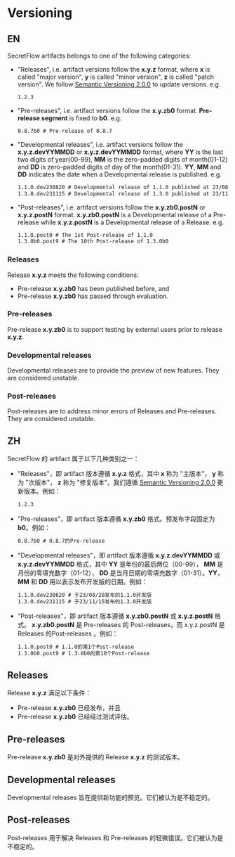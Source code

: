 # Versioning

## EN

SecretFlow artifacts belongs to one of the following categories:

- "Releases", i.e. artifact versions follow the **x.y.z** format, where **x** is called "major version", **y** is called "minor version",
**z** is called "patch version". We follow [Semantic Versioning 2.0.0](https://semver.org/) to update versions. e.g.

  ```txt
  1.2.3
  ```

- "Pre-releases", i.e. artifact versions follow the **x.y.zb0** format. **Pre-release segment** is fixed to **b0**.  e.g.

  ```txt
  0.8.7b0 # Pre-release of 0.8.7
  ```

- "Developmental releases", i.e. artifact versions follow the **x.y.z.devYYMMDD** or **x.y.z.devYYMMDD** format,
where **YY** is the last two digits of year(00-99),
**MM** is the zero-padded digits of month(01-12) and **DD** is zero-padded digits of day of the month(01-31).
**YY**, **MM** and **DD** indicates the date when a Developmental release is published.  e.g.

  ```txt
  1.1.0.dev230820 # Developmental release of 1.1.0 published at 23/08/20
  1.3.0.dev231115 # Developmental release of 1.3.0 published at 23/11/15
  ```

- "Post-releases", i.e. artifact versions follow the **x.y.zb0.postN** or **x.y.z.postN** format.
**x.y.zb0.postN** is a Developmental release of a Pre-release while **x.y.z.postN** is a Developmental release of a Release.  e.g.

  ```txt
  1.1.0.post0 # The 1st Post-release of 1.1.0
  1.3.0b0.post9 # The 10th Post-release of 1.3.0b0
  ```

### Releases

Release **x.y.z** meets the following conditions:

- Pre-release **x.y.zb0** has been published before, and
- Pre-release **x.y.zb0** has passed through evaluation.

### Pre-releases

Pre-release **x.y.zb0** is to support testing by external users prior to release **x.y.z**.

### Developmental releases

Developmental releases are to provide the preview of new features. They are considered unstable.

### Post-releases

Post-releases are to address minor errors of Releases and Pre-releases. They are considered unstable.

## ZH

SecretFlow 的 artifact 属于以下几种类别之一：

- "Releases"，即 artifact 版本遵循 **x.y.z** 格式，其中 **x** 称为 "主版本"， **y** 称为 "次版本"， **z** 称为 "修复版本"。我们遵循 [Semantic Versioning 2.0.0](https://semver.org/) 更新版本。例如：

  ```txt
  1.2.3
  ```

- "Pre-releases"，即 artifact 版本遵循 **x.y.zb0** 格式。预发布字段固定为 **b0**。例如：

  ```txt
  0.8.7b0 # 0.8.7的Pre-release
  ```

- "Developmental releases"，即 artifact 版本遵循 **x.y.z.devYYMMDD** 或 **x.y.z.devYYMMDD** 格式，其中 **YY** 是年份的最后两位（00-99）， **MM** 是月份的零填充数字（01-12），
**DD** 是当月日期的零填充数字（01-31）。**YY**， **MM** 和 **DD** 用以表示发布开发版的日期。例如：

  ```txt
  1.1.0.dev230820 # 于23/08/20发布的1.1.0开发版
  1.3.0.dev231115 # 于23/11/15发布的1.3.0开发版
  ```

- "Post-releases"，即 artifact 版本遵循 **x.y.zb0.postN** 或 **x.y.z.postN** 格式。
**x.y.zb0.postN** 是 Pre-releases 的 Post-releases，而 x.y.z.postN 是 Releases 的Post-releases 。例如：

  ```txt
  1.1.0.post0 # 1.1.0的第1个Post-release
  1.3.0b0.post9 # 1.3.0b0的第10个Post-release
  ```

## Releases

Release **x.y.z** 满足以下条件：

- Pre-release **x.y.zb0** 已经发布，并且
- Pre-release **x.y.zb0** 已经经过测试评估。

## Pre-releases

Pre-release **x.y.zb0** 是对外提供的 Release **x.y.z** 的测试版本。

## Developmental releases

Developmental releases 旨在提供新功能的预览。它们被认为是不稳定的。

## Post-releases

Post-releases 用于解决 Releases 和 Pre-releases 的轻微错误。它们被认为是不稳定的。
